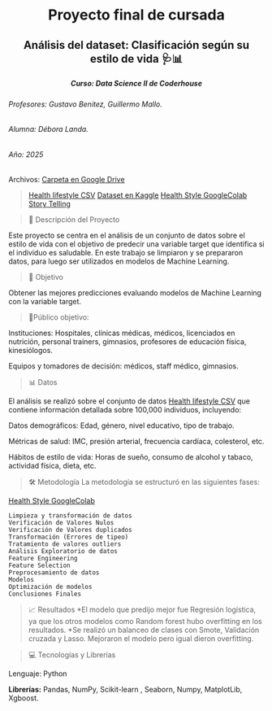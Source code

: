 <h1 align="center">Proyecto final de cursada</h1>
<h2 align="center">Análisis del dataset: Clasificación según su estilo de vida 🩺📊</h2>
<h5 align="center">Curso: Data Science II de Coderhouse</h5>
<h6>Profesores: Gustavo Benitez, Guillermo Mallo.</h6>
<h6>Alumna: Débora Landa.</h6>
<h6>Año: 2025</h6>

Archivos:
[Carpeta en Google Drive](https://drive.google.com/drive/folders/1Bn2gcBVJh_kO482aFS8Wl-1pvD6dQ1WT?usp=drive_link)
>[Health lifestyle CSV](https://drive.google.com/file/d/1_MAq74dISL3u6c0CA4LKtluo7O9fzT51/view?usp=drive_link)
>[Dataset en Kaggle](https://www.kaggle.com/datasets/mahdimashayekhi/disease-risk-from-daily-habits/data)
>[Health Style GoogleColab](https://drive.google.com/file/d/1ZOF0VwGzh3fVqvr_CF3-wdtDZhGnErvZ/view?usp=drive_link)
>[Story Telling](https://docs.google.com/presentation/d/15bl0rYm2fo8O5il8C6MXWMCp0erK2zkY/edit?slide=id.p1#slide=id.p1)


>📝 Descripción del Proyecto

Este proyecto se centra en el análisis de un conjunto de datos sobre el estilo de vida con el objetivo de predecir una variable target que identifica si el individuo es saludable. 
En este trabajo se limpiaron y se prepararon datos, para luego ser utilizados en modelos de Machine Learning.

>🎯 Objetivo

Obtener las mejores predicciones evaluando modelos de Machine Learning con la variable target.
>🤝Público objetivo:

Instituciones: Hospitales, clínicas médicas, médicos, licenciados en nutrición, personal trainers, gimnasios, profesores de educación física, kinesiólogos.

Equipos y tomadores de decisión: médicos, staff médico, gimnasios.

>📊 Datos

El análisis se realizó sobre el conjunto de datos [Health lifestyle CSV](https://drive.google.com/file/d/1_MAq74dISL3u6c0CA4LKtluo7O9fzT51/view?usp=drive_link)  que contiene información detallada sobre 100,000 individuos, incluyendo:

Datos demográficos: Edad, género, nivel educativo, tipo de trabajo.

Métricas de salud: IMC, presión arterial, frecuencia cardíaca, colesterol, etc.

Hábitos de estilo de vida: Horas de sueño, consumo de alcohol y tabaco, actividad física, dieta, etc.

>🛠 Metodología
La metodología se estructuró en las siguientes fases:

[Health Style GoogleColab](https://drive.google.com/file/d/1ZOF0VwGzh3fVqvr_CF3-wdtDZhGnErvZ/view?usp=drive_link)

```
Limpieza y transformación de datos
Verificación de Valores Nulos
Verificación de Valores duplicados
Transformación (Errores de tipeo)
Tratamiento de valores outliers
Análisis Exploratorio de datos
Feature Engineering
Feature Selection
Preprocesamiento de datos
Modelos
Optimización de modelos
Conclusiones Finales
```

>📈 Resultados
 *El modelo que predijo mejor fue Regresión logística, ya  que los otros modelos como Random forest hubo overfitting en los resultados.
 *Se realizó un balanceo de clases con Smote, Validación cruzada y Lasso. Mejoraron el modelo pero igual dieron overfitting.




>💻 Tecnologías y Librerías

Lenguaje: Python 

**Librerías:**
Pandas, NumPy, Scikit-learn , Seaborn,  Numpy, MatplotLib, Xgboost.


